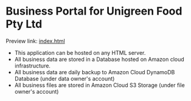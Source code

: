 <h1>Business Portal for Unigreen Food Pty Ltd</h1>

Preview link: <a target=_blank href=https://htmlpreview.github.io/?https://raw.githubusercontent.com/vmiis/Unigreen-Food-Pty-Ltd/master/index.html>index.html</a>

<ul>
<li>This application can be hosted on any HTML server.</li>
<li>All business data are stored in a Database hosted on Amazon cloud infrastructure.</li>
<li>All business data are daily backup to Amazon Cloud DynamoDB Database (under data owner's account)</li>
<li>All business files are stored in Amazon Cloud S3 Storage (under file owner's account)</li>
</ul>
